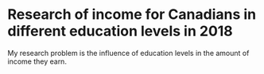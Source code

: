 # Research of income for Canadians in different education levels in 2018
My research problem is the influence of education levels in the amount of income they earn.